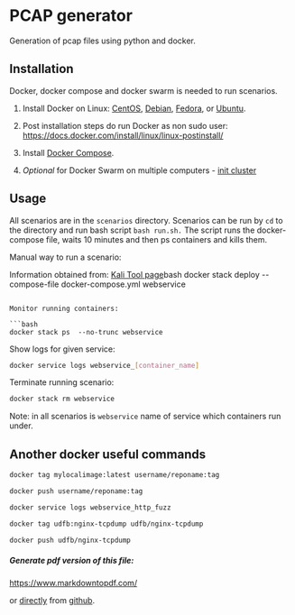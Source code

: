 # PCAP generator
Generation of pcap files using python and docker.

## Installation
Docker, docker compose and docker swarm is needed to run scenarios.

1. Install Docker on Linux: 
[CentOS](https://docs.docker.com/install/linux/docker-ce/centos/), 
[Debian](https://docs.docker.com/install/linux/docker-ce/debian/),
[Fedora](https://docs.docker.com/install/linux/docker-ce/fedora/), or
[Ubuntu](https://docs.docker.com/install/linux/docker-ce/ubuntu/).

2. Post installation steps do run Docker as non sudo user: https://docs.docker.com/install/linux/linux-postinstall/

3. Install [Docker Compose](https://docs.docker.com/compose/install/).

4. *Optional* for Docker Swarm on multiple computers - [init cluster](https://docs.docker.com/engine/swarm/swarm-tutorial/) 

## Usage

All scenarios are in the `scenarios` directory. 
Scenarios can be run by `cd` to the directory and run bash script `bash run.sh.`
The script runs the docker-compose file, waits 10 minutes and then ps containers and kills them.

Manual way to run a scenario:


Information obtained from: [Kali Tool page]()bash
docker stack deploy --compose-file docker-compose.yml webservice

```

Monitor running containers:

```bash
docker stack ps  --no-trunc webservice
```

Show logs for given service:
```bash
docker service logs webservice_[container_name]
```

Terminate running scenario:
```bash
docker stack rm webservice
```

Note: in all scenarios is `webservice` name of service which containers run under.

## Another docker useful commands

```bash
docker tag mylocalimage:latest username/reponame:tag
```

```bash
docker push username/reponame:tag
```

```bash
docker service logs webservice_http_fuzz
```

```bash
docker tag udfb:nginx-tcpdump udfb/nginx-tcpdump
```

```bash
docker push udfb/nginx-tcpdump
```

##### Generate pdf version of this file:

https://www.markdowntopdf.com/

or [directly](http://gitprint.com/) from [github](https://gitprint.com/StaryVena/pcap_generator/blob/master/README.md).

